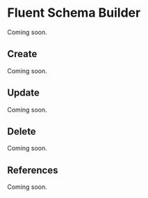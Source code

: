 # Fluent Schema Builder

Coming soon.

## Create

Coming soon.

## Update

Coming soon.

## Delete

Coming soon.

## References

Coming soon.
